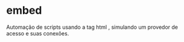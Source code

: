 # embed
Automa&ccedil;&atilde;o de scripts usando a tag html <embed>, simulando um provedor de acesso e suas conex&otilde;es.
